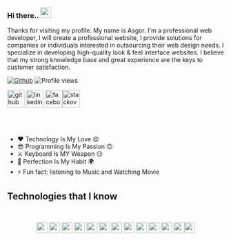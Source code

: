 ### Hi there.. <a target="_blank" href="https://www.facebook.com/raihan.mahmudi.50"><img src="https://media.giphy.com/media/hvRJCLFzcasrR4ia7z/giphy.gif" width="25px"></a>

Thanks for visiting my profile. My name is Asgor. I'm a professional web developer, І will create a professional website, I provide solutions for companies or individuals interested in outsourcing their web design needs. I specialize in developing high-quality look & feel interface websites. I believe that my strong knowledge base and great experience are the keys to customer satisfaction.

> 

[![Github](https://img.shields.io/github/followers/i-asgor?label=Follow&style=social)](https://github.com/i-asgor)
![Profile views](https://gpvc.arturio.dev/i-asgor)

[<img src='https://img.icons8.com/color/48/000000/github--v1.png' alt='github' height='40'>](https://github.com/i-asgor) [<img src='https://img.icons8.com/color/48/000000/linkedin-circled--v1.png' alt='linkedin' height='40'>](https://www.linkedin.com/in/md-abdullah-al-asgor-ali-b8b1b875) [<img src='https://img.icons8.com/color/48/000000/facebook-circled--v5.png' alt='facebook' height='40'>](https://www.facebook.com/Md.A.A.Asgor.Ali)[<img src='https://img.icons8.com/fluency/48/4a90e2/stackoverflow.png' alt='stackoverflow' height='40'>](https://stackoverflow.com/users/18384986/md-asgor-ali) 


<br /><br />


- ❤️ Technology Is My Love 😍
- 😎 Programming Is My Passion 🙃
- ⚔ Keyboard Is MY Weapon 😏
- 🥰 Perfection Is My Habit 🌍
- ⚡ Fun fact: listening to Music and Watching Movie


<h2>Technologies that I know</h2>

<br>
<p align="center">
<img src="https://img.shields.io/badge/HTML5-black?style=for-the-badge&logo=html5&logoColor=red" height="25"/> <img src="https://img.shields.io/badge/CSS3-black?style=for-the-badge&logo=css3&logoColor=yellow" height="25"/> <img src="https://img.shields.io/badge/javascript-black.svg?&style=for-the-badge&logo=javascript&logoColor=white" height="25"/> <img src="https://img.shields.io/badge/React-black?style=for-the-badge&logo=react&logoColor=61DAFB" height="25"/> <img src="https://img.shields.io/badge/React_Router-black?style=for-the-badge&logo=react-router&logoColor=white" height="25"/> <img src="https://img.shields.io/badge/Bootstrap-black?style=for-the-badge&logo=bootstrap&logoColor=white" height="25"/> <img src="https://img.shields.io/badge/Tailwind_CSS-black?style=for-the-badge&logo=tailwind-css&logoColor=white" height="25"/> <img src="https://img.shields.io/badge/Netlify-black?style=for-the-badge&logo=netlify&logoColor=white" height="25"/> <img src="https://img.shields.io/badge/Heroku-black?style=for-the-badge&logo=heroku&logoColor=white" height="25"/> <img src="https://img.shields.io/badge/firebase-black.svg?&style=for-the-badge&logo=firebase&logoColor=white" height="25"/> <img src="https://img.shields.io/badge/Node.js-black?style=for-the-badge&logo=node.js&logoColor=white" height="25"/> <img src="https://img.shields.io/badge/-MongoDB-black?style=flat&logo=mongodb&logoColor=white" height="25"/><img src="https://img.shields.io/badge/-MySQL-black?style=flat&logo=mysql&logoColor=white" height="25"/>
</p>
<br/>
<br />
